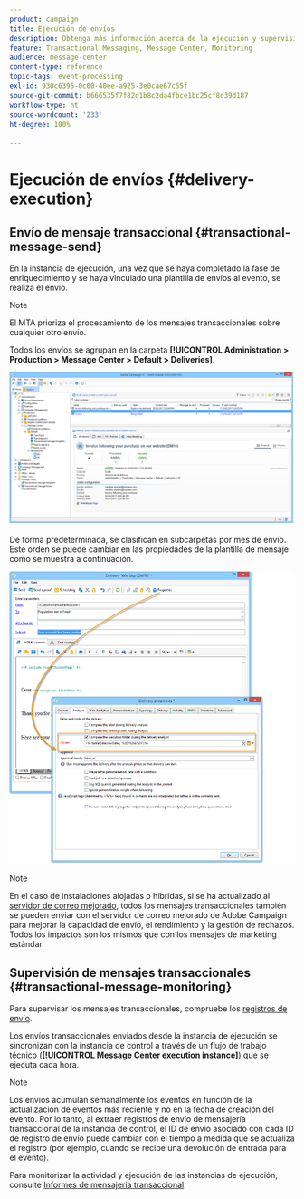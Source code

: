 ```yaml
---
product: campaign
title: Ejecución de envíos
description: Obtenga más información acerca de la ejecución y supervisión del envío de mensajes transaccionales
feature: Transactional Messaging, Message Center, Monitoring
audience: message-center
content-type: reference
topic-tags: event-processing
exl-id: 930c6395-0c00-40ee-a925-3e0cae67c55f
source-git-commit: b666535f7f82d1b8c2da4fbce1bc25cf8d39d187
workflow-type: ht
source-wordcount: '233'
ht-degree: 100%

---
```


# Ejecución de envíos {#delivery-execution}



## Envío de mensaje transaccional {#transactional-message-send}

En la instancia de ejecución, una vez que se haya completado la fase de enriquecimiento y se haya vinculado una plantilla de envíos al evento, se realiza el envío.

>[!NOTE]
>
>El MTA prioriza el procesamiento de los mensajes transaccionales sobre cualquier otro envío.

Todos los envíos se agrupan en la carpeta **[!UICONTROL Administration > Production > Message Center > Default > Deliveries]**.

![](assets/messagecenter_deliveries_execinstances_001.png)

De forma predeterminada, se clasifican en subcarpetas por mes de envío. Este orden se puede cambiar en las propiedades de la plantilla de mensaje como se muestra a continuación.

![](assets/messagecenter_deliveries_properties_001.png)

>[!NOTE]
>
>En el caso de instalaciones alojadas o híbridas, si se ha actualizado al [servidor de correo mejorado](../../delivery/using/sending-with-enhanced-mta.md), todos los mensajes transaccionales también se pueden enviar con el servidor de correo mejorado de Adobe Campaign para mejorar la capacidad de envío, el rendimiento y la gestión de rechazos. Todos los impactos son los mismos que con los mensajes de marketing estándar.

## Supervisión de mensajes transaccionales {#transactional-message-monitoring}

Para supervisar los mensajes transaccionales, compruebe los [registros de envío](../../delivery/using/delivery-dashboard.md#delivery-logs-and-history).

Los envíos transaccionales enviados desde la instancia de ejecución se sincronizan con la instancia de control a través de un flujo de trabajo técnico (**[!UICONTROL Message Center execution instance]**) que se ejecuta cada hora.

>[!NOTE]
>
>Los envíos acumulan semanalmente los eventos en función de la actualización de eventos más reciente y no en la fecha de creación del evento. Por lo tanto, al extraer registros de envío de mensajería transaccional de la instancia de control, el ID de envío asociado con cada ID de registro de envío puede cambiar con el tiempo a medida que se actualiza el registro (por ejemplo, cuando se recibe una devolución de entrada para el evento).

<!--The transactional deliveries sent from the execution instance are synchronized back to the control instance as follows.

Let's take a [delivery template](../../message-center/using/introduction.md) labelled *Template_1*.

1. An event corresponding to *Template_1* is received on the execution instance.
1. The **Processing real time events** (rtEventsProcessing) workflow processes the event and searches for an existing delivery for the current month.

    >[!NOTE]
    >
    >If not found, a new delivery is created and the event is assigned to the new delivery.

1. The transactional email is sent and the delivery status changes to **[!UICONTROL Sent]**.
1. The **Message Center execution instance** (mcSync_mcExec) workflow retrieves the delivery logs from the execution instance and updates the delivery logs on the control instance.
1. The control instance searches for an existing delivery for week 40 (2020-09-28_Template_1).

    >[!NOTE]
    >
    >If not found, a new delivery is created.

1. The week after, an inbound bounce is received for the event.
1. The status of the event changes to **[!UICONTROL Delivery failed]**.
1. The **Message Center execution instance** (mcSync_mcExec) workflow retrieves the delivery logs from the execution instance and searches for a delivery for week 41 (2020-10-05_Template_1) to update the delivery logs. The delivery logs are then linked to a new delivery for the current week.

To summarize, the deliveries weekly accumulate the events based on the latest event update, and not on the event creation date.

Therefore, when extracting transactional messaging delivery logs from the control instance, the delivery ID associated with each delivery log ID changes every week.-->

Para monitorizar la actividad y ejecución de las instancias de ejecución, consulte [Informes de mensajería transaccional](../../message-center/using/about-transactional-messaging-reports.md).
